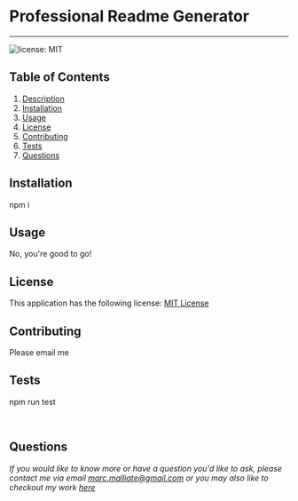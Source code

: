 # Professional Readme Generator

  ************************

  ![license: MIT](https://img.shields.io/badge/license-MIT-green)

  ## Table of Contents
  1.  [Description](#Description)
  2.  [Installation](#Installation)
  3.  [Usage](#Usage)
  4.  [License](#License)
  5.  [Contributing](#Contributing)
  6.  [Tests](#Tests)
  7.  [Questions](#Questions)



  ## Installation
  npm i

  ## Usage
  No, you're good to go!

  ## License
 This application has the following license:
 [MIT License](https://opensource.org/licenses/MIT)

  ## Contributing
  Please email me

  ## Tests
npm run test

<br />

## Questions
*If you would like to know more or have a question you'd like to ask, please contact me via email marc.malliate@gmail.com or you may also like to checkout my work [here](https://github.com/marcmalliate)*

